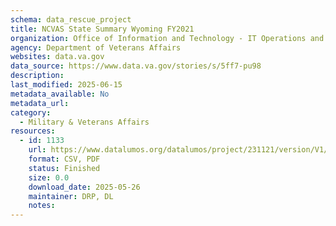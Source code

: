 ```yaml
---
schema: data_rescue_project 
title: NCVAS State Summary Wyoming FY2021
organization: Office of Information and Technology - IT Operations and Services (ITOPS)
agency: Department of Veterans Affairs
websites: data.va.gov
data_source: https://www.data.va.gov/stories/s/5ff7-pu98
description: 
last_modified: 2025-06-15
metadata_available: No
metadata_url: 
category:
  - Military & Veterans Affairs 
resources:
  - id: 1133
    url: https://www.datalumos.org/datalumos/project/231121/version/V1/view
    format: CSV, PDF
    status: Finished
    size: 0.0
    download_date: 2025-05-26
    maintainer: DRP, DL
    notes: 
---
```

